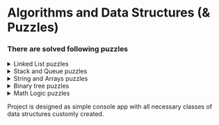 # Algorithms and Data Structures (& Puzzles)

### There are solved following puzzles 

<details>
  <summary>Linked List puzzles</summary>
  
  * Linked List puzzles
  
</details>

<details>
  <summary>Stack and Queue puzzles</summary>
  
  * Stack and Queue puzzles
  
</details>

<details>
  <summary>String and Arrays puzzles</summary>
  
  * String and Arrays puzzles
  
</details>

<details>
  <summary>Binary tree puzzles</summary>
  
  * Binary tree puzzles
  
</details>

<details>
  <summary>Math Logic puzzles</summary>

* **Substraction**. Implementing math operation of substraction using basic operations of incrementing number varaible and storing value in memory.

* **Multiplication**. Implementing math operation of multiplication using basic operations of incrementing number varaible and storing value in memory.

* **Division**. Implementing math operation of division using basic operations of incrementing number varaible and storing value in memory and implemented before operation of multiplication.

</details>

Project is designed as simple console app with all necessary classes of data structures customly created.
